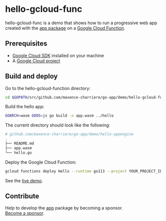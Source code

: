 # hello-gcloud-func

hello-gcloud-func is a demo that shows how to run a progressive web app created with the [app package](https://github.com/maxence-charriere/go-app) on a [Google Cloud Function](https://cloud.google.com/functions).

## Prerequisites

- [Google Cloud SDK](https://cloud.google.com/sdk) installed on your machine
- A [Google Cloud project](https://console.cloud.google.com/cloud-resource-manager)

## Build and deploy

Go to the hello-gcloud-function directory:

```sh
cd $GOPATH/src/github.com/maxence-charriere/go-app/demo/hello-gcloud-function
```

Build the hello app:

```sh
GOARCH=wasm GOOS=js go build -o app.wasm ../hello
```

The current directory should look like the following:

```sh
# github.com/maxence-charriere/go-app/demo/hello-appengine
.
├── README.md
├── app.wasm
└── hello.go

```

Deploy the Google Cloud Function:

```sh
gcloud functions deploy Hello --runtime go113 --project YOUR_PROJECT_ID
```

See the [live demo](https://demo.murlok.io).

## Contribute

Help to develop the [app](https://github.com/maxence-charriere/go-app) package by becoming a sponsor.
<br>[Become a sponsor](https://opencollective.com/go-app).
